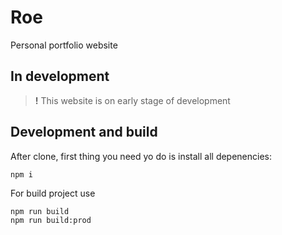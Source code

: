 # Roe
Personal portfolio website

## In development

> **!** This website is on early stage of development


## Development and build

After clone, first thing you need yo do is install all depenencies:
```
npm i
```
For build project use 
```
npm run build
npm run build:prod
```
